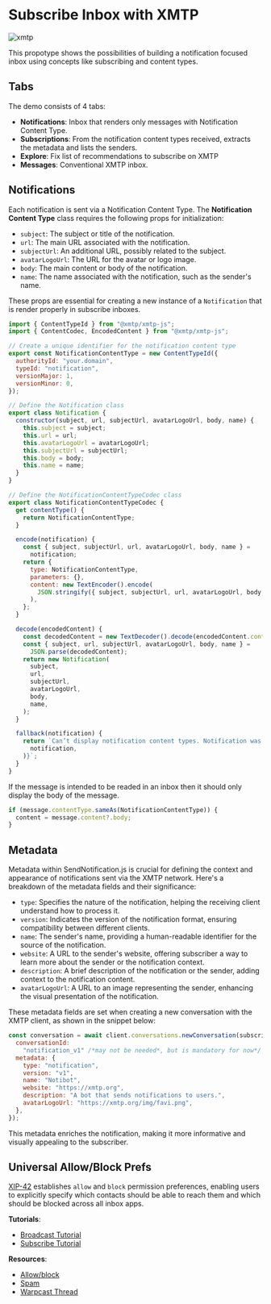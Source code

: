 # Subscribe Inbox with XMTP

![xmtp](https://github.com/xmtp/xmtp-quickstart-reactjs/assets/1447073/3f2979ec-4d13-4c3d-bf20-deab3b2ffaa1)

This propotype shows the possibilities of building a notification focused inbox using concepts like subscribing and content types.

## Tabs

The demo consists of 4 tabs:

- **Notifications**: Inbox that renders only messages with Notification Content Type.
- **Subscriptions**: From the notification content types received, extracts the metadata and lists the senders.
- **Explore**: Fix list of recommendations to subscribe on XMTP
- **Messages**: Conventional XMTP inbox.

## Notifications

Each notification is sent via a Notification Content Type. The **Notification Content Type** class requires the following props for initialization:

- `subject`: The subject or title of the notification.
- `url`: The main URL associated with the notification.
- `subjectUrl`: An additional URL, possibly related to the subject.
- `avatarLogoUrl`: The URL for the avatar or logo image.
- `body`: The main content or body of the notification.
- `name`: The name associated with the notification, such as the sender's name.

These props are essential for creating a new instance of a `Notification` that is render properly in subscribe inboxes.

```jsx
import { ContentTypeId } from "@xmtp/xmtp-js";
import { ContentCodec, EncodedContent } from "@xmtp/xmtp-js";

// Create a unique identifier for the notification content type
export const NotificationContentType = new ContentTypeId({
  authorityId: "your.domain",
  typeId: "notification",
  versionMajor: 1,
  versionMinor: 0,
});

// Define the Notification class
export class Notification {
  constructor(subject, url, subjectUrl, avatarLogoUrl, body, name) {
    this.subject = subject;
    this.url = url;
    this.avatarLogoUrl = avatarLogoUrl;
    this.subjectUrl = subjectUrl;
    this.body = body;
    this.name = name;
  }
}

// Define the NotificationContentTypeCodec class
export class NotificationContentTypeCodec {
  get contentType() {
    return NotificationContentType;
  }

  encode(notification) {
    const { subject, subjectUrl, url, avatarLogoUrl, body, name } =
      notification;
    return {
      type: NotificationContentType,
      parameters: {},
      content: new TextEncoder().encode(
        JSON.stringify({ subject, subjectUrl, url, avatarLogoUrl, body, name }),
      ),
    };
  }

  decode(encodedContent) {
    const decodedContent = new TextDecoder().decode(encodedContent.content);
    const { subject, url, subjectUrl, avatarLogoUrl, body, name } =
      JSON.parse(decodedContent);
    return new Notification(
      subject,
      url,
      subjectUrl,
      avatarLogoUrl,
      body,
      name,
    );
  }

  fallback(notification) {
    return `Can’t display notification content types. Notification was ${JSON.stringify(
      notification,
    )}`;
  }
}
```

If the message is intended to be readed in an inbox then it should only display the body of the message.

```jsx
if (message.contentType.sameAs(NotificationContentType)) {
  content = message.content?.body;
}
```

## Metadata

Metadata within SendNotification.js is crucial for defining the context and appearance of notifications sent via the XMTP network.
Here's a breakdown of the metadata fields and their significance:

- `type`: Specifies the nature of the notification, helping the receiving client understand how to process it.
- `version`: Indicates the version of the notification format, ensuring compatibility between different clients.
- `name`: The sender's name, providing a human-readable identifier for the source of the notification.
- `website`: A URL to the sender's website, offering subscriber a way to learn more about the sender or the notification context.
- `description`: A brief description of the notification or the sender, adding context to the notification content.
- `avatarLogoUrl`: A URL to an image representing the sender, enhancing the visual presentation of the notification.

These metadata fields are set when creating a new conversation with the XMTP client, as shown in the snippet below:

```javascript
const conversation = await client.conversations.newConversation(subscriber, {
  conversationId:
    "notification_v1" /*may not be needed*, but is mandatory for now*/,
  metadata: {
    type: "notification",
    version: "v1",
    name: "Notibot",
    website: "https://xmtp.org",
    description: "A bot that sends notifications to users.",
    avatarLogoUrl: "https://xmtp.org/img/favi.png",
  },
});
```

This metadata enriches the notification, making it more informative and visually appealing to the subscriber.

## Universal Allow/Block Prefs

[XIP-42](https://community.xmtp.org/t/xip-42-universal-allow-and-block-preferences/544) establishes `allow` and `block` permission preferences, enabling users to explicitly specify which contacts should be able to reach them and which should be blocked across all inbox apps.

**Tutorials**:

- [Broadcast Tutorial](/docs/tutorials/portable-consent/broadcast)
- [Subscribe Tutorial](/docs/tutorials/portable-consent/subscribe)

**Resources**:

- [Allow/block](/docs/build/user-consent)
- [Spam](/docs/build/spam)
- [Warpcast Thread](https://warpcast.com/0xdesigner/0x52fa0e7d)
